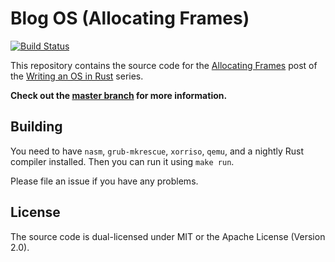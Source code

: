 # Blog OS (Allocating Frames)
[![Build Status](https://travis-ci.org/phil-opp/blog_os.svg?branch=allocating_frames)](https://travis-ci.org/phil-opp/blog_os/branches)

This repository contains the source code for the [Allocating Frames](http://os.phil-opp.com/allocating-frames.html) post of the [Writing an OS in Rust](http://os.phil-opp.com) series.

**Check out the [master branch](https://github.com/phil-opp/blog_os) for more information.**

## Building
You need to have `nasm`, `grub-mkrescue`, `xorriso`, `qemu`, and a nightly Rust compiler installed. Then you can run it using `make run`.

Please file an issue if you have any problems.

## License
The source code is dual-licensed under MIT or the Apache License (Version 2.0).
